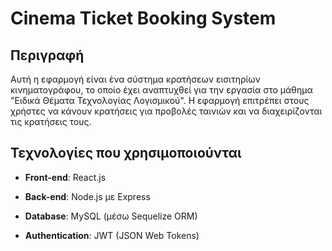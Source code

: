 # Cinema Ticket Booking System



## Περιγραφή

Αυτή η εφαρμογή είναι ένα σύστημα κρατήσεων εισιτηρίων κινηματογράφου, το οποίο έχει αναπτυχθεί για την εργασία στο μάθημα "Ειδικά Θέματα Τεχνολογίας Λογισμικού". Η εφαρμογή επιτρέπει στους χρήστες να κάνουν κρατήσεις για προβολές ταινιών και να διαχειρίζονται τις κρατήσεις τους.



## Τεχνολογίες που χρησιμοποιούνται

- **Front-end**: React.js

- **Back-end**: Node.js με Express

- **Database**: MySQL (μέσω Sequelize ORM)

- **Authentication**: JWT (JSON Web Tokens)
